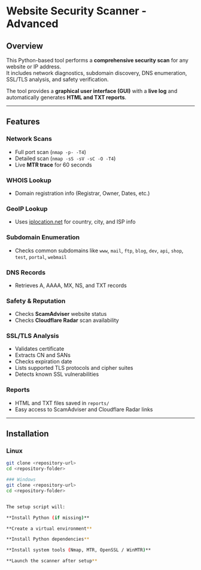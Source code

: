 # Website Security Scanner - Advanced

## Overview
This Python-based tool performs a **comprehensive security scan** for any website or IP address.  
It includes network diagnostics, subdomain discovery, DNS enumeration, SSL/TLS analysis, and safety verification.

The tool provides a **graphical user interface (GUI)** with a **live log** and automatically generates **HTML and TXT reports**.

---

## Features

### Network Scans
- Full port scan (`nmap -p- -T4`)
- Detailed scan (`nmap -sS -sV -sC -O -T4`)
- Live **MTR trace** for 60 seconds

### WHOIS Lookup
- Domain registration info (Registrar, Owner, Dates, etc.)

### GeoIP Lookup
- Uses [iplocation.net](https://www.iplocation.net) for country, city, and ISP info

### Subdomain Enumeration
- Checks common subdomains like `www`, `mail`, `ftp`, `blog`, `dev`, `api`, `shop`, `test`, `portal`, `webmail`

### DNS Records
- Retrieves A, AAAA, MX, NS, and TXT records

### Safety & Reputation
- Checks **ScamAdviser** website status
- Checks **Cloudflare Radar** scan availability

### SSL/TLS Analysis
- Validates certificate
- Extracts CN and SANs
- Checks expiration date
- Lists supported TLS protocols and cipher suites
- Detects known SSL vulnerabilities

### Reports
- HTML and TXT files saved in `reports/`
- Easy access to ScamAdviser and Cloudflare Radar links

---

## Installation

### Linux
```bash
git clone <repository-url>
cd <repository-folder>

### Windows
git clone <repository-url>
cd <repository-folder>


The setup script will:

**Install Python (if missing)**

**Create a virtual environment**

**Install Python dependencies**

**Install system tools (Nmap, MTR, OpenSSL / WinMTR)**

**Launch the scanner after setup**

